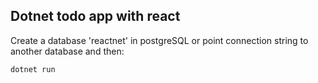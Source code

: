 ## Dotnet todo app with react

Create a database 'reactnet' in postgreSQL or point connection string to another database and then:

```
dotnet run
```
